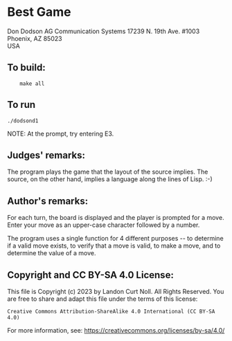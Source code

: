 # Best Game

Don Dodson
AG Communication Systems
17239 N. 19th Ave. #1003
Phoenix, AZ 85023  
USA

## To build:

        make all

## To run

	./dodsond1
    
NOTE: At the prompt, try entering E3.

## Judges' remarks:

The program plays the game that the layout of the source implies.
The source, on the other hand, implies a language along the
lines of Lisp.  :-)

## Author's remarks:

For each turn, the board is displayed and the player is prompted for
a move.  Enter your move as an upper-case  character followed by a number.

The program uses a single function for 4 different purposes -- to
determine if a valid move exists, to verify that a move is valid, to
make a move, and to determine the value of a move.

## Copyright and CC BY-SA 4.0 License:

This file is Copyright (c) 2023 by Landon Curt Noll.  All Rights Reserved.
You are free to share and adapt this file under the terms of this license:

    Creative Commons Attribution-ShareAlike 4.0 International (CC BY-SA 4.0)

For more information, see: https://creativecommons.org/licenses/by-sa/4.0/
